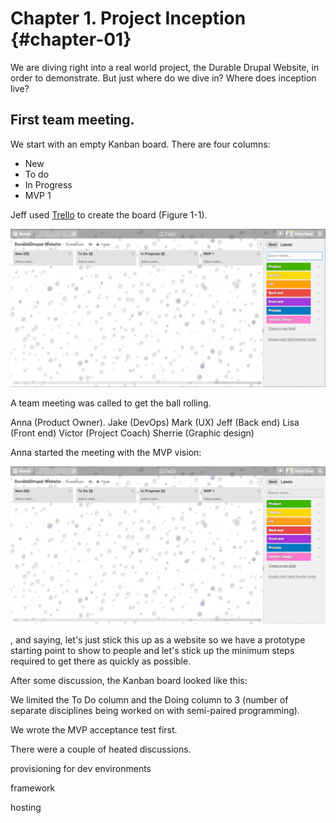 # Chapter 1. Project Inception {#chapter-01}

We are diving right into a real world project, the Durable Drupal Website, in order to demonstrate. But just where do we dive in? Where does inception live?

## First team meeting.

We start with an empty Kanban board. There are four columns:

* New
* To do
* In Progress
* MVP 1

Jeff used [Trello](https://trello.com/) to create the board (Figure 1-1).

![Figure 1-1. Empty Kanban Board for New Project](images/c1_01.png)

A team meeting was called to get the ball rolling.

Anna (Product Owner).
Jake (DevOps)
Mark (UX)
Jeff (Back end)
Lisa (Front end)
Victor (Project Coach)
Sherrie (Graphic design)

Anna started the meeting with the MVP vision:

![Figure 1-2. Empty Kanban Board for New Project](images/c1_02.png)



, and saying, let's just stick this up as a website so we have a prototype starting point to show to people and let's stick up the minimum steps required to get there as quickly as possible.

After some discussion, the Kanban board looked like this:

We limited the To Do column and the Doing column to 3 (number of separate disciplines being worked on with semi-paired programming).

We wrote the MVP acceptance test first.

There were a couple of heated discussions.

provisioning for dev environments

framework

hosting

